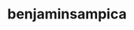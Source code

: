---
title: benjaminsampica
github: https://github.com/benjaminsampica
mode: dark
transition: 1s
score: 60
archetype:
- Game
---